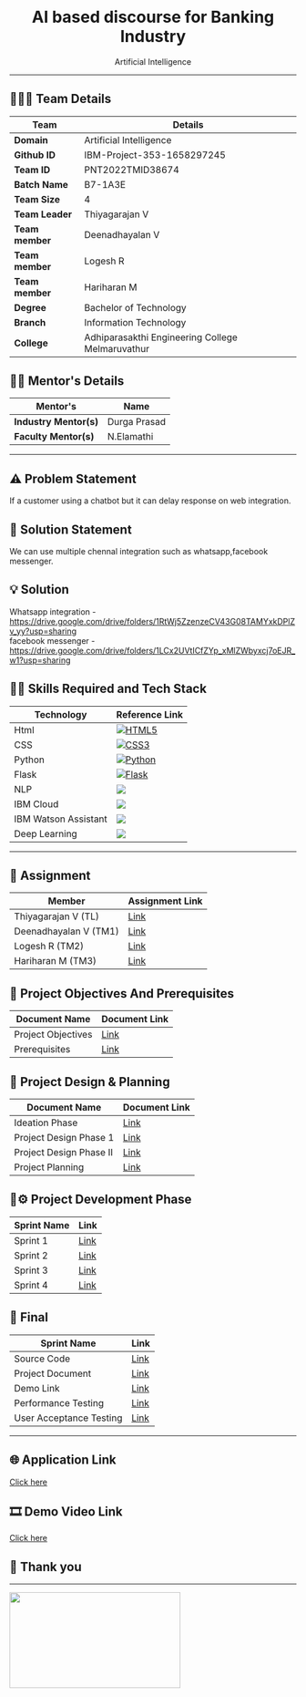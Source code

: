 <p align="center" style="margin-bottom: 0px !important;">
</p>
<h1 align="center" style="margin-top: 0px;">AI based discourse for Banking Industry</h1>

<p align="center">Artificial Intelligence</p>

---

## 🧑‍🤝‍🧑 Team Details
|  **Team**  | **Details**  |
| ------------- | ------------- |
| **Domain** | Artificial Intelligence |  
| **Github ID** | IBM-Project-353-1658297245 |
| **Team ID** | PNT2022TMID38674 |  
| **Batch Name** | B7-1A3E |
| **Team Size** | 4 | 
| **Team Leader** | Thiyagarajan V | 
| **Team member** | Deenadhayalan V |
| **Team member** | Logesh R |
| **Team member** | Hariharan M | 
| **Degree** | Bachelor of Technology |
| **Branch** | Information Technology |
| **College** | Adhiparasakthi Engineering College Melmaruvathur |

## 👩‍🏫 Mentor's Details
|  **Mentor's**  | **Name**  |
| ------------- | ------------- |
| **Industry Mentor(s)** | Durga Prasad | 
| **Faculty Mentor(s)** | N.Elamathi | 

---
## ⚠️ Problem Statement
If a customer using a chatbot but it can delay response on web integration.

## 🤔 Solution Statement
   We can use multiple chennal integration such as whatsapp,facebook messenger.
   
## 💡 Solution
 Whatsapp integration - https://drive.google.com/drive/folders/1RtWj5ZzenzeCV43G08TAMYxkDPlZv_yy?usp=sharing                                    
 facebook messenger - https://drive.google.com/drive/folders/1LCx2UVtICfZYp_xMlZWbyxcj7oEJR_w1?usp=sharing                          
 
 ## 👨‍💻 Skills Required and Tech Stack
|  **Technology**  | **Reference Link**  |
| ------------- | ------------- |
|Html|[![HTML5](https://img.shields.io/badge/html5-%23E34F26.svg?style=for-the-badge&logo=html5&logoColor=white)](https://www.w3schools.com/html/)|
|CSS|[![CSS3](https://img.shields.io/badge/css3-%231572B6.svg?style=for-the-badge&logo=css3&logoColor=white)](https://www.w3schools.com/css/)|
|Python|[![Python](https://img.shields.io/badge/python-3670A0?style=for-the-badge&logo=python&logoColor=ffdd54)](https://www.w3schools.com/python/)|
|Flask |[![Flask](https://img.shields.io/badge/flask-%23000.svg?style=for-the-badge&logo=flask&logoColor=white)](https://www.tutorialspoint.com/flask/index.htm)|
|NLP |[![](https://dabuttonfactory.com/button.png?t=NLP&f=Open+Sans-Bold&ts=10&tc=fff&hp=20&vp=10&c=11&bgt=unicolored&bgc=00aeff)](https://www.ibm.com/cloud/learn/natural-language-processing#:~:text=Natural%20language%20processing%20(NLP)%20refers,same%20way%20human%20beings%20can.)|
|IBM Cloud| [![](https://dabuttonfactory.com/button.png?t=IBM+Cloud&f=Open+Sans-Bold&ts=10&tc=fff&hp=20&vp=10&c=round&bgt=unicolored&bgc=0530ad)](https://developer.ibm.com/components/cloud-ibm/tutorials/)|
|IBM Watson Assistant|[![](https://dabuttonfactory.com/button.png?t=IBM+Watson+Assistant&f=Open+Sans-Bold&ts=10&tc=fff&hp=20&vp=10&c=11&bgt=unicolored&bgc=0530ad)](https://developer.ibm.com/components/watson-assistant/tutorials/)|
|Deep Learning |[![](https://dabuttonfactory.com/button.png?t=Deep+Learning&f=Open+Sans-Bold&ts=10&tc=fff&hp=20&vp=10&c=11&bgt=unicolored&bgc=0089ff)](https://www.ibm.com/docs/en/cloud-paks/cp-data/4.0?topic=builder-deep-learning-experiment-tutorial)|

---

## 📝 Assignment  

  |  **Member**  | **Assignment Link**  |
  | ------------- | ------------- |
  |Thiyagarajan V (TL) | [Link](https://github.com/IBM-EPBL/IBM-Project-353-1658297245/tree/main/Assignments/Team%20Lead%20(Thiyagarajan%20V)) |
  |Deenadhayalan V (TM1) | [Link ](https://github.com/IBM-EPBL/IBM-Project-353-1658297245/tree/main/Assignments/Team%20Member%201%20(Deenadhayalan%20V)) |
  |Logesh R (TM2) | [Link ](https://github.com/IBM-EPBL/IBM-Project-353-1658297245/tree/main/Assignments/Team%20Member%202%20(Logesh%20R)) |
  |Hariharan M  (TM3) | [Link](https://github.com/IBM-EPBL/IBM-Project-353-1658297245/tree/main/Assignments/Team%20Member%203%20(Hariharan%20M))|

## 🎯 Project Objectives And Prerequisites
  |  **Document Name**  | **Document Link**  |
  | ------------- | ------------- |
 | Project Objectives|[Link](https://github.com/IBM-EPBL/IBM-Project-353-1658297245/tree/main/Project%20Objectives)|
 |Prerequisites|[Link](https://github.com/IBM-EPBL/IBM-Project-353-1658297245/tree/main/Prerequisites)|
 
## 📅 Project Design & Planning
  |  **Document Name**  | **Document Link**  |
  | ------------- | ------------- |
  |Ideation Phase|[Link](https://github.com/IBM-EPBL/IBM-Project-353-1658297245/tree/main/Project%20Design%20%26%20Planning/Ideation%20Phase)|
  |Project Design Phase 1|[Link](https://github.com/IBM-EPBL/IBM-Project-353-1658297245/tree/main/Project%20Design%20%26%20Planning/Project%20Design%20phase-I)|
  |Project Design Phase II|[Link](https://github.com/IBM-EPBL/IBM-Project-353-1658297245/tree/main/Project%20Design%20%26%20Planning/Project%20Design%20Phase-II)|
  |Project Planning|[Link](https://github.com/IBM-EPBL/IBM-Project-353-1658297245/tree/main/Project%20Design%20%26%20Planning/Project%20Planning%20Phase)|
 
## 🔧⚙️ Project Development Phase
|  **Sprint Name**  | **Link**  |
| ------------- | ------------- |
|Sprint 1|[Link](https://github.com/IBM-EPBL/IBM-Project-353-1658297245/tree/main/Project%20Development%20Phase/Sprint%201)|
|Sprint 2|[Link](https://github.com/IBM-EPBL/IBM-Project-353-1658297245/tree/main/Project%20Development%20Phase/Sprint%202)|
|Sprint 3|[Link](https://github.com/IBM-EPBL/IBM-Project-353-1658297245/tree/main/Project%20Development%20Phase/Sprint%203)|
|Sprint 4|[Link](https://github.com/IBM-EPBL/IBM-Project-353-1658297245/tree/main/Project%20Development%20Phase/Sprint%204)|

## 🚩 Final
|  **Sprint Name**  | **Link**  |
| ------------- | ------------- |
|Source Code|[Link](https://github.com/IBM-EPBL/IBM-Project-353-1658297245/blob/main/Final%20Deliverables/final%20code.zip)|
|Project Document|[Link](https://github.com/IBM-EPBL/IBM-Project-353-1658297245/blob/main/Final%20Deliverables/IBM-353-1662027410.pdf)|
|Demo Link|[Link](https://github.com/IBM-EPBL/IBM-Project-353-1658297245/blob/main/Final%20Deliverables/Demo.txt)|
|Performance Testing|[Link](https://github.com/IBM-EPBL/IBM-Project-353-1658297245/tree/main/Final%20Deliverables/Performance%20Testing)|
|User Acceptance Testing|[Link](https://github.com/IBM-EPBL/IBM-Project-353-1658297245/tree/main/Final%20Deliverables/User%20Acceptance%20Testing)|
---

## 🌐 Application Link                                                                                                                                 
[Click here](https://tdlh.herokuapp.com/)

## 🎞️ Demo Video Link
[Click here](https://youtu.be/JDRLMlzs3KQ)
## 🙏 Thank you
---
<img src="https://upload.wikimedia.org/wikipedia/commons/thumb/5/51/IBM_logo.svg/1280px-IBM_logo.svg.png" width="300" height="168" />
